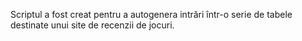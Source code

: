 Scriptul a fost creat pentru a autogenera intrări într-o serie de tabele destinate unui site de recenzii de jocuri.

